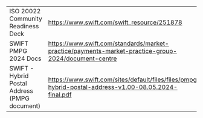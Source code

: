 |||
|-|-|
| ISO 20022 Community Readiness Deck | https://www.swift.com/swift_resource/251878 |
| SWIFT PMPG 2024 Docs | https://www.swift.com/standards/market-practice/payments-market-practice-group-2024/document-centre |
| SWIFT - Hybrid Postal Address (PMPG document) | https://www.swift.com/sites/default/files/files/pmpg-hybrid-postal-address-v1.00-08.05.2024-final.pdf |

